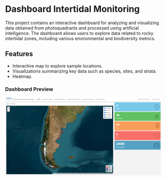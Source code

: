 # Dashboard Intertidal Monitoring

This project contains an interactive dashboard for analyzing and visualizing data obtained from photoquadrants and processed using artificial intelligence. The dashboard allows users to explore data related to rocky intertidal zones, including various environmental and biodiversity metrics.

## Features

- Interactive map to explore sample locations.
- Visualizations summarizing key data such as species, sites, and strata.
- Heatmap.

### Dashboard Preview
![Dashboard Preview](https://github.com/gonzalobravoargentina/MBON_intertidal_monitoring_dashboard/blob/main/dashboard.png)


